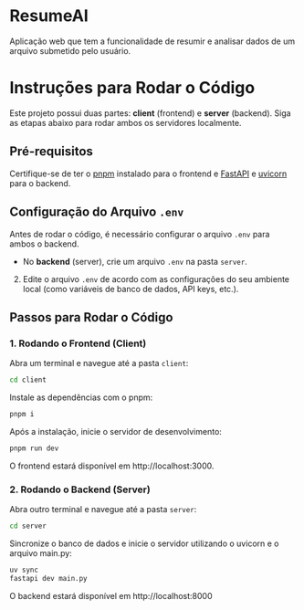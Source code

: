 # ResumeAI
Aplicação web que tem a funcionalidade de resumir e analisar dados de um arquivo submetido pelo usuário. 

# Instruções para Rodar o Código

Este projeto possui duas partes: **client** (frontend) e **server** (backend). Siga as etapas abaixo para rodar ambos os servidores localmente.

## Pré-requisitos

Certifique-se de ter o [pnpm](https://pnpm.io/) instalado para o frontend e [FastAPI](https://fastapi.tiangolo.com/) e [uvicorn](https://www.uvicorn.org/) para o backend.

## Configuração do Arquivo `.env`

Antes de rodar o código, é necessário configurar o arquivo `.env` para ambos o backend. 

   - No **backend** (server), crie um arquivo `.env` na pasta `server`.

2. Edite o arquivo `.env` de acordo com as configurações do seu ambiente local (como variáveis de banco de dados, API keys, etc.).

## Passos para Rodar o Código

### 1. Rodando o Frontend (Client)

Abra um terminal e navegue até a pasta `client`:

```bash
cd client
````
Instale as dependências com o pnpm:
```bash
pnpm i
````
Após a instalação, inicie o servidor de desenvolvimento:
```bash
pnpm run dev
````
O frontend estará disponível em http://localhost:3000.

### 2. Rodando o Backend (Server)
Abra outro terminal e navegue até a pasta `server`:
```bash
cd server
````
Sincronize o banco de dados e inicie o servidor utilizando o uvicorn e o arquivo main.py:
```bash
uv sync
fastapi dev main.py
````
O backend estará disponível em http://localhost:8000



